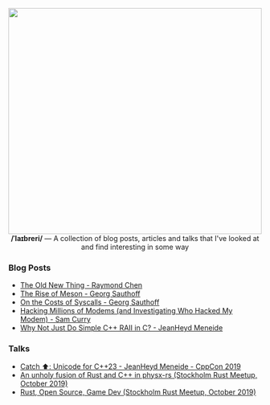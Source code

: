 <p align="center">
  <img src="https://github.com/oberrich/library/assets/6305520/b893e506-59f1-4f88-a2fb-3f861606024a" width="100%" height="450px">
  <b>/ˈlaɪbreri/</b>
  — A collection of blog posts, articles and talks that I've looked at and find interesting in some way
</p>


### Blog Posts
- [The Old New Thing - Raymond Chen](https://devblogs.microsoft.com/oldnewthing/)
- [The Rise of Meson - Georg Sauthoff](https://gms.tf/the-rise-of-meson.html)
- [On the Costs of Syscalls - Georg Sauthoff](https://gms.tf/on-the-costs-of-syscalls.html)
- [Hacking Millions of Modems (and Investigating Who Hacked My Modem) - Sam Curry](https://samcurry.net/hacking-millions-of-modems)
- [Why Not Just Do Simple C++ RAII in C? - JeanHeyd Meneide](https://thephd.dev/just-put-raii-in-c-bro-please-bro-just-one-more-destructor-bro-cmon-im-good-for-it)

### Talks

- [Catch ⬆️: Unicode for C++23 - JeanHeyd Meneide - CppCon 2019](https://www.youtube.com/watch?v=BdUipluIf1E)
- [An unholy fusion of Rust and C++ in physx-rs (Stockholm Rust Meetup, October 2019)](https://www.youtube.com/watch?v=RxtXGeDHu0w)
- [Rust, Open Source, Game Dev (Stockholm Rust Meetup, October 2019)](https://www.youtube.com/watch?v=lpOg2nl3kr0)
